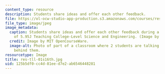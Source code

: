 ```yaml
---
content_type: resource
description: Students share ideas and offer each other feedback.
file: https://ol-ocw-studio-app-production.s3.amazonaws.com/courses/res-tll-01-guidelines-for-teaching-mit-and-beyond-spring-2016/125b5df0cc4d81eed7e2ab6546448281_res-tll-01s16-th.jpg
file_type: image/jpeg
image_metadata:
  caption: Students share ideas and offer each other feedback during a class session
    of 5.95J Teaching College-Level Science and Engineering. (Image by MIT OpenCourseWare.)
  credit: Image by MIT OpenCourseWare.
  image-alt: Photo of part of a classroom where 2 students are talking and more students
    behind them.
resourcetype: Image
title: res-tll-01s16th.jpg
uid: 125b5df0-cc4d-81ee-d7e2-ab6546448281
---
```

